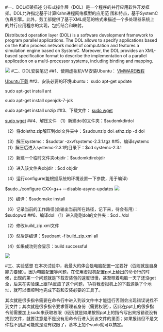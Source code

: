 #一、DOL框架描述
分布式操作层（DOL）是一个程序的并行应用软件开发框架。DOL允许指定基于计算Kahn进程网络模型的应用范
围和特点，基于SystemC仿真引擎。此外，劳工部提供了基于XML规范的格式来描述一个多处理器系统上的并行应用程序的实现，包括结合和映射。

Distributed operation layer (DOL) is a software development framework to program parallel applications. The DOL allows to specify applications based on the Kahn process network model of computation and features a simulation engine based on SystemC. Moreover, the DOL provides an XML-based specification format to describe the implementation of a parallel application on a multi-processor systems, including binding and mapping.

![](http://i1.piimg.com/567571/d463c3b9f8ec3b3c.png)
#二、DOL安装笔记
##1、使用虚拟机VM安装Ubuntu：
   [VMWARE教程](http://jingyan.baidu.com/article/0320e2c1ef9f6c1b87507bf6.html)

   [Ubuntu下载](http://www.ubuntu.com/download/desktop)
##2、安装必要的环境ubuntu：
sudo apt-get update

sudo apt-get install ant

sudo apt-get install openjdk-7-jdk

sudo apt-get install unzip
##3、下载文件：
[sudo wget](http://www.accellera.org/images/downloads/standards/systemc/systemc-2.3.1.tgz)

[sudo wget](http://www.tik.ee.ethz.ch/~shapes/downloads/dol_ethz.zip)
##4、解压文件
（1）新建dol的文件夹：$sudomkdirdol

（2）将dolethz.zip解压到dol文件夹中：$sudounzip dol_ethz.zip -d dol

（3）解压systemc：$sudotar -zxvfsystemc-2.3.1.tgz
##5、编译systemc
（1）解压后进入systemc-2.3.1的目录下：$cd systemc-2.3.1

（2）新建一个临时文件夹objdir：$sudomkdirobjdir

（3）进入该文件夹objdir：$cd objdir

（4）运行configure(能根据系统的环境设置一下参数，用于编译)

 $sudo../configure CXX=g++ --disable-async-updates
 ![](http://p1.bpimg.com/567571/ef1b4734dbd07318.png)

（5）编译：$sudomake install

（6）记录当前的工作路径(会输出当前所在路径，记下来，待会有用)：$sudopwd
##6、编译dol
（1）进入刚刚dol的文件夹：$cd ../dol

（2）修改build_zip.xml文件

（3）然后是编译：$sudoant -f build_zip.xml all

（4）如果成功则会显示：build successful

![](http://i1.piimg.com/567571/f2c3aa6236cc04b0.png)

#三、实验感想
在本次试验中，我最大的体会是电脑配置一定要好（否则就是自身能力要硬）。因为电脑配置等问题，在使用虚拟机配置ppt上给出的命令行的时候，出现的第一个问题就是下载安装包的速度很慢，甚至晾着电脑一天了还没get全，后来在实验课上跟TA反应了这个问题，TA将我虚拟机上的下载源换了个地址，就可以很顺利地完成下载和安装必要的工具了。

其次就是很多指令需要在命令行中进入到该文件中才能运行否则会出现错误说找不到文件；其次就是很多指令要求管理者身份（需要权限），因此在ppt上的很多指令前需要加上sudo来获取权限（经历就是如果按照ppt上的指令写出来报错说没有找到文件，就要注意是不是没有用命令行进入到该文件的里面；如果报错但不是文件找不到那可能就是没有权限了，基本上加个sudo就可以搞定。